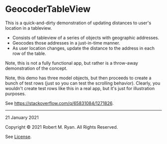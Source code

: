 #  GeocoderTableView

This is a quick-and-dirty demonstration of updating distances to user's location in a tableview.

* Consists of tableview of a series of objects with geographic addresses.
* Geocodes those addresses in a just-in-time manner.
* As user location changes, update the distance to the address in each row of the table.

Note, this is not a fully functional app, but rather is a throw-away demonstration of the concept.

Note, this demo has three model objects, but then proceeds to create a bunch of test rows (just so you can test the scrolling behavior). Clearly, you wouldn't create test rows like this in a real app, but it's just for illustration purposes.

See https://stackoverflow.com/q/65831084/1271826.

---

21 January 2021

Copyright © 2021 Robert M. Ryan. All Rights Reserved.

See [License](LICENSE.md).
